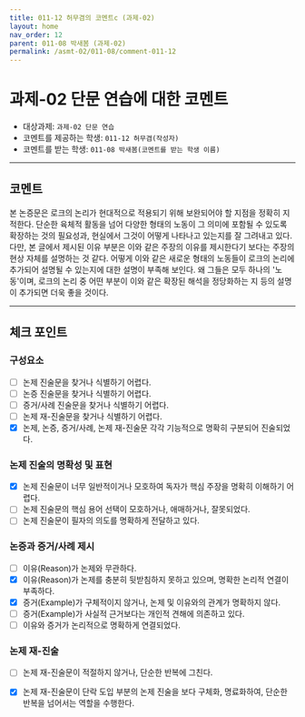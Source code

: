 ```yaml
---
title: 011-12 허무겸의 코멘트c (과제-02) 
layout: home
nav_order: 12
parent: 011-08 박새봄 (과제-02)
permalink: /asmt-02/011-08/comment-011-12
---
```


# 과제-02 단문 연습에 대한 코멘트

- 대상과제: `과제-02 단문 연습`
- 코멘트를 제공하는 학생: `011-12 허무겸(작성자)` 
- 코멘트를 받는 학생: `011-08 박새봄(코멘트를 받는 학생 이름)` 

---

## 코멘트

본 논증문은 로크의 논리가 현대적으로 적용되기 위해 보완되어야 할 지점을 정확히 지적한다. 단순한 육체적 활동을 넘어 다양한 형태의 노동이 그 의미에 포함될 수 있도록 확장하는 것의 필요성과, 현실에서 그것이 어떻게 나타나고 있는지를 잘 그려내고 있다. 다만, 본 글에서 제시된 이유 부분은 이와 같은 주장의 이유를 제시한다기 보다는 주장의 현상 자체를 설명하는 것 같다. 어떻게 이와 같은 새로운 형태의 노동들이 로크의 논리에 추가되어 설명될 수 있는지에 대한 설명이 부족해 보인다. 왜 그들은 모두 하나의 '노동'이며, 로크의 논리 중 어떤 부분이 이와 같은 확장된 해석을 정당화하는 지 등의 설명이 추가되면 더욱 좋을 것이다.

---

## 체크 포인트

### **구성요소**
- [ ] 논제 진술문을 찾거나 식별하기 어렵다.
- [ ] 논증 진술문을 찾거나 식별하기 어렵다.
- [ ] 증거/사례 진술문을 찾거나 식별하기 어렵다.
- [ ] 논제 재-진술문을 찾거나 식별하기 어렵다.
- [x] 논제, 논증, 증거/사례, 논제 재-진술문 각각 기능적으로 명확히 구분되어 진술되었다.

### **논제 진술의 명확성 및 표현**  
- [x] 논제 진술문이 너무 일반적이거나 모호하여 독자가 핵심 주장을 명확히 이해하기 어렵다.  
- [ ] 논제 진술문의 핵심 용어 선택이 모호하거나, 애매하거나, 잘못되었다.  
- [ ] 논제 진술문이 필자의 의도를 명확하게 전달하고 있다.  

### **논증과 증거/사례 제시**  
- [ ] 이유(Reason)가 논제와 무관하다.
- [x] 이유(Reason)가 논제를 충분히 뒷받침하지 못하고 있으며, 명확한 논리적 연결이 부족하다.  
- [x] 증거(Example)가 구체적이지 않거나, 논제 및 이유와의 관계가 명확하지 않다. 
- [ ] 증거(Example)가 사실적 근거보다는 개인적 견해에 의존하고 있다.  
- [ ] 이유와 증거가 논리적으로 명확하게 연결되었다.  

### **논제 재-진술**  
- [ ] 논제 재-진술문이 적절하지 않거나, 단순한 반복에 그친다.   
- [x] 논제 재-진술문이 단락 도입 부분의 논제 진술을 보다 구체화, 명료화하여, 단순한 반복을 넘어서는 역할을 수행한다.  

